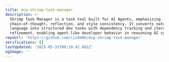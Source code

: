 ```yaml
---
title: mcp-shrimp-task-manager
description: >-
  Shrimp Task Manager is a task tool built for AI Agents, emphasizing
  chain-of-thought, reflection, and style consistency. It converts natural
  language into structured dev tasks with dependency tracking and iterative
  refinement, enabling agent-like developer behavior in reasoning AI systems.
repoUrl: 'https://github.com/cjo4m06/mcp-shrimp-task-manager'
verifications: []
lastUpdated: '2025-05-31T00:19:42.681Z'
ogImage: ''
---
```



